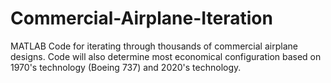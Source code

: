 # Commercial-Airplane-Iteration
MATLAB Code for iterating through thousands of commercial airplane designs. Code will also determine most economical configuration based on 1970's technology (Boeing 737) and 2020's technology. 
